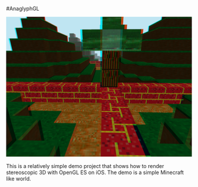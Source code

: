 #AnaglyphGL

![A sample image produced using AnaglyphGL](screenshot.png "A sample image produced with AnaglyphGL")

This is a relatively simple demo project that shows how to render stereoscopic 3D with OpenGL ES on iOS. The demo is a simple Minecraft like world.